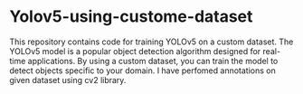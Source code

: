 # Yolov5-using-custome-dataset
This repository contains code for training YOLOv5 on a custom dataset. The YOLOv5 model is a popular object detection algorithm designed for real-time applications. By using a custom dataset, you can train the model to detect objects specific to your domain. I have perfomed annotations on given dataset using cv2 library.
